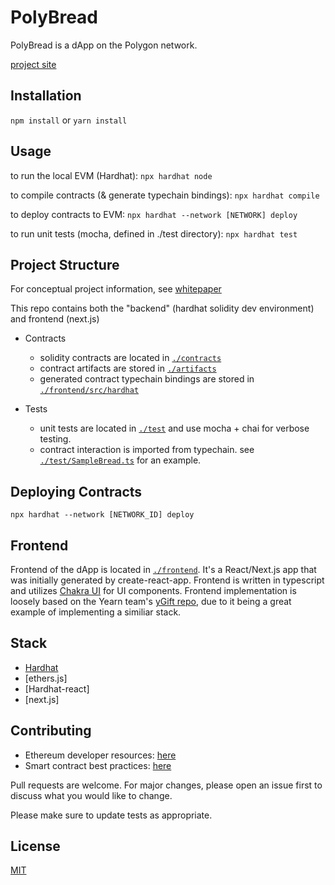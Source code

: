 # PolyBread

PolyBread is a dApp on the Polygon network.

[project site](https://polybread.glitch.me)

## Installation

`npm install` or `yarn install`


## Usage

to run the local EVM (Hardhat):
`npx hardhat node`

to compile contracts (& generate typechain bindings):
`npx hardhat compile`

to deploy contracts to EVM:
`npx hardhat --network [NETWORK] deploy`

to run unit tests (mocha, defined in ./test directory):
`npx hardhat test`

## Project Structure

For conceptual project information, see [whitepaper](./whitepaper.md)

This repo contains both the "backend" (hardhat solidity dev environment) and frontend (next.js)

* Contracts
  * solidity contracts are located in [`./contracts`](./contracts)
  * contract artifacts are stored in [`./artifacts`](./artifacts)
  * generated contract typechain bindings are stored in [`./frontend/src/hardhat`](./frontend/src/hardhat)
  
  
* Tests
  * unit tests are located in [`./test`](./test) and use mocha + chai for verbose testing.
  * contract interaction is imported from typechain. see [`./test/SampleBread.ts`](./test/SampleBread.ts) for an example.

## Deploying Contracts

`npx hardhat --network [NETWORK_ID] deploy`


## Frontend

Frontend of the dApp is located in [`./frontend`](./frontend). It's a React/Next.js app that was initially generated by create-react-app. Frontend is written in typescript and utilizes [Chakra UI](https://chakra-ui.com/docs/getting-started) for UI components. Frontend implementation is loosely based on the Yearn team's [yGift repo](https://github.com/yearn/ygift-ui), due to it being a great example of implementing a similiar stack. 


## Stack

- [Hardhat](https://hardhat.org)
- [ethers.js]
- [Hardhat-react]
- [next.js]


## Contributing

- Ethereum developer resources: [here](https://github.com/ConsenSys/ethereum-developer-tools-list)
- Smart contract best practices: [here](https://github.com/ConsenSys/smart-contract-best-practices)


Pull requests are welcome. For major changes, please open an issue first to discuss what you would like to change.

Please make sure to update tests as appropriate.



## License

[MIT](./LICENSE)
